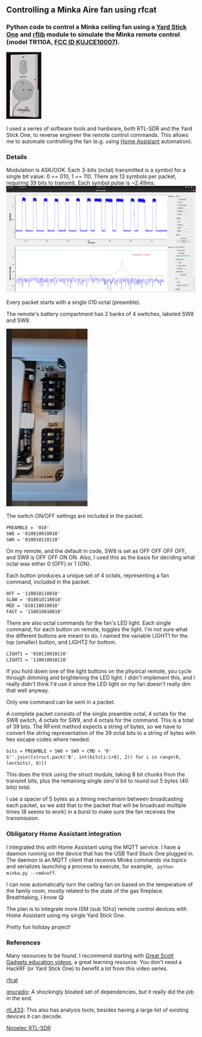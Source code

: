 ## Controlling a Minka Aire fan using rfcat
### Python code to control a Minka ceiling fan using a [Yard Stick One](https://greatscottgadgets.com/yardstickone/) and [rflib](https://github.com/atlas0fd00m/rfcat) module to simulate the Minka remote control (model TR110A, [FCC ID KUJCE10007](https://fccid.io/KUJCE10007)).
![Minka Aire remote](assets/images/minka_remote.png)

I used a series of software tools and hardware, both RTL-SDR and the Yard Stick One, to reverse engineer the remote control commands. This allows me to automate controlling the fan (e.g. using [Home Assistant](https://www.home-assistant.io/) automation).

### Details
Modulation is ASK/OOK. Each 3-bits (octal) transmitted is a symbol for a single bit value: 0 == 010,  1 == 110.
There are 13 symbols per packet, requiring 39 bits to transmit.
Each symbol pulse is ~2.49ms.
![Amplitude time series of packet](assets/images/minka_off.png)

Every packet starts with a single 010 octal (preamble).

The remote's battery compartment has 2 banks of 4 switches, labeled SW8 and SW9.

![Remote switch banks](assets/images/minka_switches.png)

The switch ON/OFF settings are included in the packet.
```
PREAMBLE = '010'
SW8 = '010010010010'
SW9 = '010010110110'
```
On my remote, and the default in code, SW8 is set as OFF OFF OFF OFF, and SW9 is OFF OFF ON ON. Also, I used this as the basis for deciding what octal was either 0 (OFF) or 1 (ON).

Each button produces a unique set of 4 octals, representing a fan command, included in the packet.
```
OFF = '110010110010'
SLOW = '010010110010'
MED = '010110010010'
FAST = '110010010010'
```
There are also octal commands for the fan's LED light. Each single command, for each button on remote, toggles the light. I'm not sure what the different buttons are meant to do. I named the variable LIGHT1 for the top (smaller) button, and LIGHT2 for bottom.
```
LIGHT1 = '010110010110'
LIGHT2 = '110010010110'
```
If you hold down one of the light buttons on the physical remote, you cycle through dimming and brightening the LED light. I didn't implement this, and I really didn't think I'd use it since the LED light on my fan doesn't really dim that well anyway.

Only one command can be sent in a packet.

A complete packet consists of the single preamble octal, 4 octals for the SW8 switch, 4 octals for SW9, and 4 octals for the command. This is a total of 39 bits. The RFxmit method expects a string of bytes, so we have to convert the string representation of the 39 octal bits to a string of bytes with hex escape codes where needed.
```
bits = PREAMBLE + SW8 + SW9 + CMD + '0'
b''.join([struct.pack('B', int(bits[i:i+8], 2)) for i in range(0, len(bits), 8)])
```
This does the trick using the struct module, taking 8 bit chunks from the transmit bits, plus the remaining single zero'd bit to round out 5 bytes (40 bits) total.

I use a spacer of 5 bytes as a timing mechanism between broadcasting each packet, so we add that to the packet that will be broadcast multiple times (8 seems to work) in a burst to make sure the fan receives the transmission.

### Obligatory Home Assistant integration
I integrated this with Home Assistant using the MQTT service. I have a daemon running on the device that has the USB Yard Stuck One plugged in. The daemon is an MQTT client that receives Minka commands via topics and serializes launching a process to execute, for example, ``` python minka.py --cmd=off```.

I can now automatically turn the ceiling fan on based on the temperature of the family room, mostly related to the state of the gas fireplace. Breathtaking, I know 😋

The plan is to integrate more ISM (sub 1Ghz) remote control devices with Home Assistant using my single Yard Stick One.

Pretty fun holiday project!

### References
Many resources to be found. I recommend starting with [Great Scott Gadgets education videos](https://greatscottgadgets.com/sdr/), a great learning resource. You don't need a HackRF (or Yard Stick One) to benefit a lot from this video series.

[rfcat](https://github.com/atlas0fd00m/rfcat#installing-on-hardware)

[gnuradio](https://www.gnuradio.org/): A shockingly bloated set of dependencies, but it really did the job in the end.

[rtl_433](https://github.com/merbanan/rtl_433): This also has analysis tools, besides having a large list of existing devices it can decode.

[Nooelec RTL-SDR](https://www.nooelec.com/store/sdr/nesdr-smart-sdr.html)
